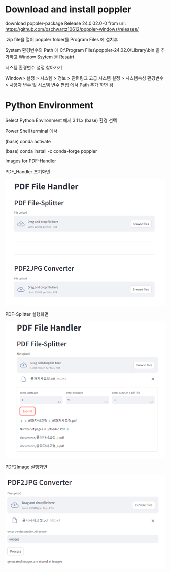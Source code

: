 # Download and install poppler

download poppler-package Release 24.0.02.0-0 from 
url: https://github.com/oschwartz10612/poppler-windows/releases/

.zip file을 열어 poppler folder를 Program Files 에 설치후

System 환경변수의 Path 에 C:\Program Files\poppler-24.02.0\Library\bin 을 추가하고 Window Ssytem 을 Resatrt 

시스템 환경변수 설정 찾아가기

Window> 설정 > 시스템 > 정보 > 관련링크 고급 시스템 설정 > 시스템속성 환경변수 >
사용자 변수 및 시스템 변수 편집 에서 Path 추가 하면 됨

# Python Environment

Select Python Environment 에서 3.11.x (base) 환경 선택

Power Shell terminal 에서

(base) conda activate

(base) conda install -c conda-forge poppler

Images for PDF-Handler

PDF_Handler 초기화면

![Getting Started](images/pdf-handler.png)

PDF-Splitter 실행화면

![Getting Started](images/pdf-splitter.png)

PDF2Image 실행화면

![Getting Started](images/pdf2image.png)

